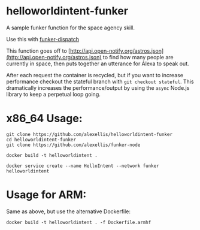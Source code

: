 # helloworldintent-funker
A sample funker function for the space agency skill.

Use this with [funker-dispatch](https://github.com/alexellis/funker-dispatch)

This function goes off to [http://api.open-notify.org/astros.json](http://api.open-notify.org/astros.json) to find how many people are currently in space, then puts together an utterance for Alexa to speak out.

After each request the container is recycled, but if you want to increase performance checkout the stateful branch with `git checkout stateful`. This dramatically increases the performance/output by using the `async` Node.js library to keep a perpetual loop going.

x86_64 Usage:
======

```
git clone https://github.com/alexellis/helloworldintent-funker
cd helloworldintent-funker
git clone https://github.com/alexellis/funker-node

docker build -t helloworldintent .

docker service create --name HelloIntent --network funker helloworldintent
```

Usage for ARM:
======

Same as above, but use the alternative Dockerfile:

```
docker build -t helloworldintent . -f Dockerfile.armhf
```

